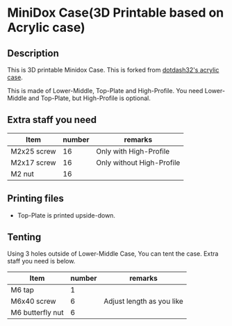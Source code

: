 # MiniDox Case(3D Printable based on Acrylic case)

## Description

This is 3D printable Minidox Case. This is forked from [dotdash32's acrylic case](https://github.com/dotdash32/Cases/tree/master/Minidox).

This is made of Lower-Middle, Top-Plate and High-Profile. You need Lower-Middle and Top-Plate, but High-Profile is optional.

## Extra staff you need

|Item|number|remarks
----|------|-------
|M2x25 screw|16|Only with High-Profile|
|M2x17 screw|16|Only without High-Profile|
|M2 nut|16||

## Printing files

- Top-Plate is printed upside-down.

## Tenting

Using 3 holes outside of Lower-Middle Case, You can tent the case.
Extra staff you need is below.

|Item|number|remarks|
----|------|-------
|M6 tap|1||
|M6x40 screw|6|Adjust length as you like|
| M6 butterfly nut|6||


